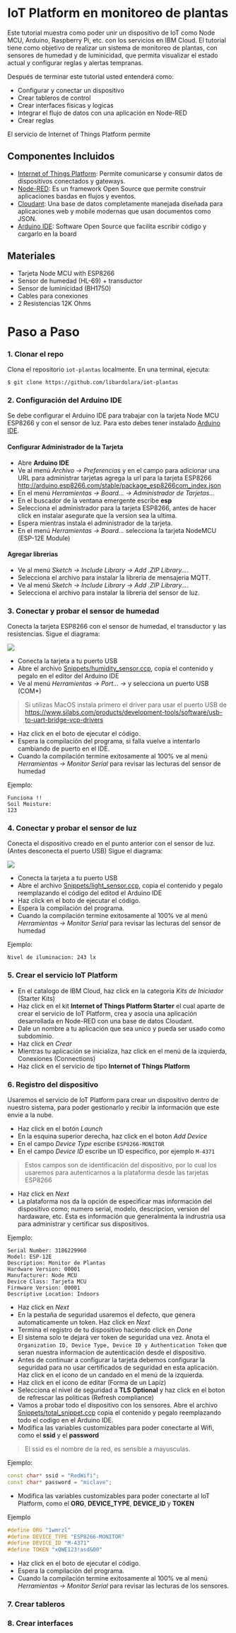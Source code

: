 # IoT Platform en monitoreo de plantas

Este tutorial muestra como poder unir un dispositivo de IoT como Node MCU, Arduino, Raspberry Pi, etc. con los servicios en IBM Cloud. El tutorial tiene como objetivo de realizar un sistema de monitoreo de plantas, con sensores de humedad y de luminicidad, que permita visualizar el estado actual y configurar reglas y alertas tempranas.

Después de terminar este tutorial usted entenderá como: 

* Configurar y conectar un dispositivo
* Crear tableros de control
* Crear interfaces fisicas y logicas
* Integrar el flujo de datos con una aplicación en Node-RED
* Crear reglas

El servicio de Internet of Things Platform permite 


## Componentes Incluidos

* [Internet of Things Platform](https://console.bluemix.net/catalog/services/internet-of-things-platform): Permite comunicarse y consumir datos de dispositivos conectados y gateways.
* [Node-RED](https://nodered.org/): Es un framework Open Source que permite construir aplicaciones basdas en flujos y eventos.
* [Cloudant](https://console.ng.bluemix.net/catalog/services/cloudant-nosql-db): Una base de datos completamente manejada diseñada para aplicaciones web y mobile modernas que usan documentos como JSON.
* [Arduino IDE](https://www.arduino.cc/en/Main/Software): Software Open Source que facilita escribir código y cargarlo en la board


## Materiales

* Tarjeta Node MCU with ESP8266
* Sensor de humedad (HL-69) + transductor
* Sensor de luminicidad (BH1750)
* Cables para conexiones
* 2 Resistencias 12K Ohms

# Paso a Paso

### 1. Clonar el repo

Clona el repositorio `iot-plantas` localmente. En una terminal, ejecuta:

```
$ git clone https://github.com/libardolara/iot-plantas
```

### 2. Configuración del Arduino IDE

Se debe configurar el Arduino IDE para trabajar con la tarjeta Node MCU ESP8266 y con el sensor de luz. Para esto debes tener instalado [Arduino IDE](https://www.arduino.cc/en/Main/Software).

#### Configurar Administrador de la Tarjeta

* Abre **Arduino IDE**
* Ve al menú _Archivo -> Preferencias_ y en el campo para adicionar una URL para administrar tarjetas agrega la url para la tarjeta ESP8266 http://arduino.esp8266.com/stable/package_esp8266com_index.json
* En el menú _Herramientas -> Board... -> Administrador de Tarjetas..._
* En el buscador de la ventana emergente escribe **esp**
* Selecciona el administrador para la tarjeta ESP8266, antes de hacer click en instalar asegurate que la version sea la ultima.
* Espera mientras instala el administrador de la tarjeta.
* En el menú _Herramientas -> Board..._ selecciona la tarjeta NodeMCU (ESP-12E Module)

#### Agregar librerias

* Ve al menú _Sketch -> Include Library -> Add .ZIP Library..._.
* Selecciona el archivo [](pubsubclient-2.3.zip) para instalar la libreria de mensajeria MQTT.
* Ve al menú _Sketch -> Include Library -> Add .ZIP Library..._.
* Selecciona el archivo [](BH1750-master.zip) para instalar la libreria del sensor de luz.

### 3. Conectar y probar el sensor de humedad

Conecta la tarjeta ESP8266 con el sensor de humedad, el transductor y las resistencias. Sigue el diagrama:

![](img/diagram_humidity.png)

* Conecta la tarjeta a tu puerto USB
* Abre el archivo [Snippets/humidity_sensor.ccp](Snippets/humidity_sensor.ccp), copia el contenido y pegalo en el editor del Arduino IDE
* Ve al menú _Herramientas -> Port... ->_ y selecciona un puerto USB (COM*)

> Si utilizas MacOS instala primero el driver para usar el puerto USB de https://www.silabs.com/products/development-tools/software/usb-to-uart-bridge-vcp-drivers

* Haz click en el boto de ejecutar el código.
* Espera la compilación del programa, si falla vuelve a intentarlo cambiando de puerto en el IDE.
* Cuando la compilación termine exitosamente al 100% ve al menú _Herramientas -> Monitor Serial_ para revisar las lecturas del sensor de humedad

Ejemplo:
```
Funciona !!
Soil Moisture:
123
```

### 4. Conectar y probar el sensor de luz

Conecta el dispositivo creado en el punto anterior con el sensor de luz. (Antes desconecta el puerto USB) 
Sigue el diagrama:

![](img/diagram_light.png)

* Conecta la tarjeta a tu puerto USB
* Abre el archivo [Snippets/light_sensor.ccp](Snippets/light_sensor.ccp), copia el contenido y pegalo reemplazando el código del editod el Arduino IDE
* Haz click en el boto de ejecutar el código.
* Espera la compilación del programa.
* Cuando la compilación termine exitosamente al 100% ve al menú _Herramientas -> Monitor Serial_ para revisar las lecturas del sensor de humedad

Ejemplo:
```
Nivel de iluminacion: 243 lx
```


### 5. Crear el servicio IoT Platform

* En el catalogo de IBM Cloud, haz click en la categoria _Kits de Iniciador_ (Starter Kits)
* Haz click en el kit **Internet of Things Platform Starter** el cual aparte de crear el servicio de IoT Platform, crea y asocia una aplicación desarrollada en Node-RED con una base de datos Cloudant.
* Dale un nombre a tu aplicación que sea unico y pueda ser usado como subdominio.
* Haz click en _Crear_
* Mientras tu aplicación se inicializa, haz click en el menú de la izquierda, Conexiones (Connections)
* Haz click en el servicio de tipo **Internet of Things Platform**

### 6. Registro del dispositivo

Usaremos el servicio de IoT Platform para crear un dispositivo dentro de nuestro sistema, para poder gestionarlo y recibir la información que este envie a la nube.

* Haz click en el botón _Launch_ 
* En la esquina superior derecha, haz click en el boton _Add Device_
* En el campo _Device Type_ escribe `ESP8266-MONITOR`
* En el campo _Device ID_ escribe un ID especifico, por ejemplo `M-4371`

> Estos campos son de identificación del dispositivo, por lo cual los usaremos para autenticarnos a la plataforma desde las tarjetas ESP8266

* Haz click en _Next_
* La plataforma nos da la opción de especificar mas información del dispositivo como; numero serial, modelo, descripcion, version del hardaware, etc. Esta es información que generalmenta la indrustria usa para administrar y certificar sus dispositivos.

Ejemplo:
```
Serial Number: 3186229960
Model: ESP-12E
Description: Monitor de Plantas
Hardware Version: 00001
Manufacturer: Node MCU
Device Class: Tarjeta MCU
Firmware Version: 00001
Descriptive Location: Indoors
```

* Haz click en _Next_
* En la pestaña de seguridad usaremos el defecto, que genera automaticamente un token. Haz click en _Next_
* Termina el registro de tu dispositivo haciendo click en _Done_
* El sistema solo te dejará ver token de seguridad una vez. Anota el `Organization ID, Device Type, Device ID y Authentication Token` que seran nuestra informacion de autenticación desde el dispositivo.
* Antes de continuar a configurar la tarjeta debemos configurar la seguridad para no usar certificados de seguridad en esta aplicación. Haz click en el icono de un candado en el menú de la izquierda.
* Haz click en el icono de editar (Forma de un Lapíz)
* Selecciona el nivel de seguridad a **TLS Optional** y haz click en el boton de refrescar las politicas (Refresh compliance)
* Vamos a probar todo el dispositivo con los sensores. Abre el archivo [Snippets/total_snippet.ccp](Snippets/total_snippet.ccp) copia el contenido y pegalo reemplazando todo el codigo en el Arduino IDE.
* Modifica las variables customizables para poder conectarte al Wifi, como el **ssid** y el **password**
> El ssid es el nombre de la red, es sensible a mayusculas.

Ejemplo:
```c++
const char* ssid = "RedWifi";
const char* password = "miclave";
```

* Modifica las variables customizables para poder conectarte al IoT Platform, como el **ORG**, **DEVICE_TYPE**, **DEVICE_ID** y **TOKEN**

Ejemplo
```c++
#define ORG "1wmrzl"
#define DEVICE_TYPE "ESP8266-MONITOR"
#define DEVICE_ID "M-4371"
#define TOKEN "xQWE123!asd&00"
```

* Haz click en el boto de ejecutar el código.
* Espera la compilación del programa.
* Cuando la compilación termine exitosamente al 100% ve al menú _Herramientas -> Monitor Serial_ para revisar las lecturas de los sensores.


### 7. Crear tableros


### 8. Crear interfaces


